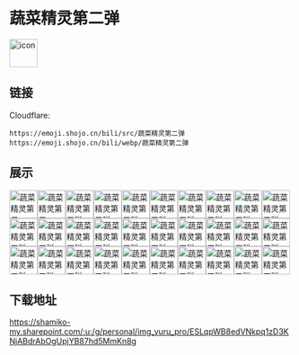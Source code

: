 # 蔬菜精灵第二弹
<img src="https://emoji.shojo.cn/bili/src/蔬菜精灵第二弹/icon.png" width="50" height="50" alt="icon">

## 链接
Cloudflare:
```
https://emoji.shojo.cn/bili/src/蔬菜精灵第二弹
https://emoji.shojo.cn/bili/webp/蔬菜精灵第二弹
```
## 展示
<img src="https://emoji.shojo.cn/bili/src/蔬菜精灵第二弹/蔬菜精灵第二弹-？？？.png" width="50" height="50" alt="蔬菜精灵第二弹-？？？"><img src="https://emoji.shojo.cn/bili/src/蔬菜精灵第二弹/蔬菜精灵第二弹-100分.png" width="50" height="50" alt="蔬菜精灵第二弹-100分"><img src="https://emoji.shojo.cn/bili/src/蔬菜精灵第二弹/蔬菜精灵第二弹-HAHA.png" width="50" height="50" alt="蔬菜精灵第二弹-HAHA"><img src="https://emoji.shojo.cn/bili/src/蔬菜精灵第二弹/蔬菜精灵第二弹-NO.png" width="50" height="50" alt="蔬菜精灵第二弹-NO"><img src="https://emoji.shojo.cn/bili/src/蔬菜精灵第二弹/蔬菜精灵第二弹-OK.png" width="50" height="50" alt="蔬菜精灵第二弹-OK"><img src="https://emoji.shojo.cn/bili/src/蔬菜精灵第二弹/蔬菜精灵第二弹-YES.png" width="50" height="50" alt="蔬菜精灵第二弹-YES"><img src="https://emoji.shojo.cn/bili/src/蔬菜精灵第二弹/蔬菜精灵第二弹-暗中观察.png" width="50" height="50" alt="蔬菜精灵第二弹-暗中观察"><img src="https://emoji.shojo.cn/bili/src/蔬菜精灵第二弹/蔬菜精灵第二弹-拜拜.png" width="50" height="50" alt="蔬菜精灵第二弹-拜拜"><img src="https://emoji.shojo.cn/bili/src/蔬菜精灵第二弹/蔬菜精灵第二弹-点赞.png" width="50" height="50" alt="蔬菜精灵第二弹-点赞"><img src="https://emoji.shojo.cn/bili/src/蔬菜精灵第二弹/蔬菜精灵第二弹-夺笋鸭.png" width="50" height="50" alt="蔬菜精灵第二弹-夺笋鸭"><img src="https://emoji.shojo.cn/bili/src/蔬菜精灵第二弹/蔬菜精灵第二弹-哈哈哈哈.png" width="50" height="50" alt="蔬菜精灵第二弹-哈哈哈哈"><img src="https://emoji.shojo.cn/bili/src/蔬菜精灵第二弹/蔬菜精灵第二弹-嗨皮.png" width="50" height="50" alt="蔬菜精灵第二弹-嗨皮"><img src="https://emoji.shojo.cn/bili/src/蔬菜精灵第二弹/蔬菜精灵第二弹-害怕.png" width="50" height="50" alt="蔬菜精灵第二弹-害怕"><img src="https://emoji.shojo.cn/bili/src/蔬菜精灵第二弹/蔬菜精灵第二弹-害羞.png" width="50" height="50" alt="蔬菜精灵第二弹-害羞"><img src="https://emoji.shojo.cn/bili/src/蔬菜精灵第二弹/蔬菜精灵第二弹-好样的.png" width="50" height="50" alt="蔬菜精灵第二弹-好样的"><img src="https://emoji.shojo.cn/bili/src/蔬菜精灵第二弹/蔬菜精灵第二弹-活下去.png" width="50" height="50" alt="蔬菜精灵第二弹-活下去"><img src="https://emoji.shojo.cn/bili/src/蔬菜精灵第二弹/蔬菜精灵第二弹-卷起来了.png" width="50" height="50" alt="蔬菜精灵第二弹-卷起来了"><img src="https://emoji.shojo.cn/bili/src/蔬菜精灵第二弹/蔬菜精灵第二弹-哭哭.png" width="50" height="50" alt="蔬菜精灵第二弹-哭哭"><img src="https://emoji.shojo.cn/bili/src/蔬菜精灵第二弹/蔬菜精灵第二弹-嗯嗯.png" width="50" height="50" alt="蔬菜精灵第二弹-嗯嗯"><img src="https://emoji.shojo.cn/bili/src/蔬菜精灵第二弹/蔬菜精灵第二弹-咆哮.png" width="50" height="50" alt="蔬菜精灵第二弹-咆哮"><img src="https://emoji.shojo.cn/bili/src/蔬菜精灵第二弹/蔬菜精灵第二弹-求收养.png" width="50" height="50" alt="蔬菜精灵第二弹-求收养"><img src="https://emoji.shojo.cn/bili/src/蔬菜精灵第二弹/蔬菜精灵第二弹-撒娇.png" width="50" height="50" alt="蔬菜精灵第二弹-撒娇"><img src="https://emoji.shojo.cn/bili/src/蔬菜精灵第二弹/蔬菜精灵第二弹-睡觉.png" width="50" height="50" alt="蔬菜精灵第二弹-睡觉"><img src="https://emoji.shojo.cn/bili/src/蔬菜精灵第二弹/蔬菜精灵第二弹-太棒了.png" width="50" height="50" alt="蔬菜精灵第二弹-太棒了"><img src="https://emoji.shojo.cn/bili/src/蔬菜精灵第二弹/蔬菜精灵第二弹-哇哦.png" width="50" height="50" alt="蔬菜精灵第二弹-哇哦"><img src="https://emoji.shojo.cn/bili/src/蔬菜精灵第二弹/蔬菜精灵第二弹-我爱工作.png" width="50" height="50" alt="蔬菜精灵第二弹-我爱工作"><img src="https://emoji.shojo.cn/bili/src/蔬菜精灵第二弹/蔬菜精灵第二弹-小辣鸡.png" width="50" height="50" alt="蔬菜精灵第二弹-小辣鸡"><img src="https://emoji.shojo.cn/bili/src/蔬菜精灵第二弹/蔬菜精灵第二弹-歇歇.png" width="50" height="50" alt="蔬菜精灵第二弹-歇歇"><img src="https://emoji.shojo.cn/bili/src/蔬菜精灵第二弹/蔬菜精灵第二弹-谢谢.png" width="50" height="50" alt="蔬菜精灵第二弹-谢谢"><img src="https://emoji.shojo.cn/bili/src/蔬菜精灵第二弹/蔬菜精灵第二弹-辛苦了.png" width="50" height="50" alt="蔬菜精灵第二弹-辛苦了">

## 下载地址

https://shamiko-my.sharepoint.com/:u:/g/personal/img_yuru_pro/ESLqpWB8edVNkpq1zD3KNjABdrAbOgUpjYB87hd5MmKn8g